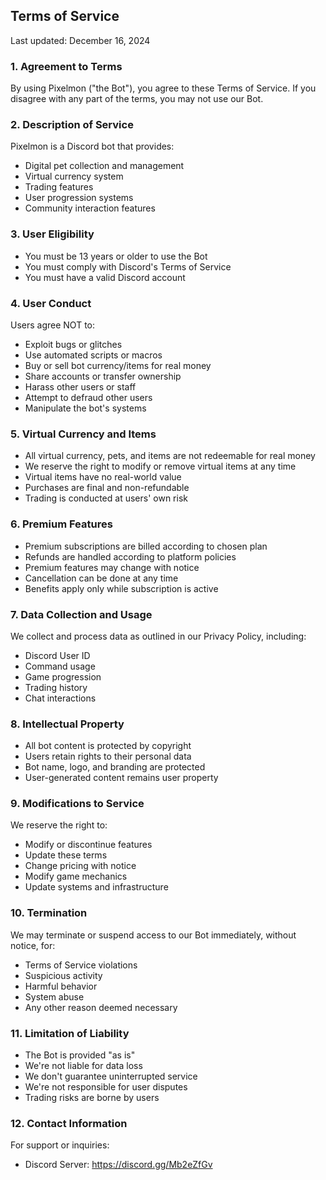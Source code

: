 ## Terms of Service

Last updated: December 16, 2024

### 1. Agreement to Terms

By using Pixelmon ("the Bot"), you agree to these Terms of Service. If you disagree with any part of the terms, you may not use our Bot.

### 2. Description of Service

Pixelmon is a Discord bot that provides:
- Digital pet collection and management
- Virtual currency system
- Trading features
- User progression systems
- Community interaction features

### 3. User Eligibility

- You must be 13 years or older to use the Bot
- You must comply with Discord's Terms of Service
- You must have a valid Discord account

### 4. User Conduct

Users agree NOT to:
- Exploit bugs or glitches
- Use automated scripts or macros
- Buy or sell bot currency/items for real money
- Share accounts or transfer ownership
- Harass other users or staff
- Attempt to defraud other users
- Manipulate the bot's systems

### 5. Virtual Currency and Items

- All virtual currency, pets, and items are not redeemable for real money
- We reserve the right to modify or remove virtual items at any time
- Virtual items have no real-world value
- Purchases are final and non-refundable
- Trading is conducted at users' own risk

### 6. Premium Features

- Premium subscriptions are billed according to chosen plan
- Refunds are handled according to platform policies
- Premium features may change with notice
- Cancellation can be done at any time
- Benefits apply only while subscription is active

### 7. Data Collection and Usage

We collect and process data as outlined in our Privacy Policy, including:
- Discord User ID
- Command usage
- Game progression
- Trading history
- Chat interactions

### 8. Intellectual Property

- All bot content is protected by copyright
- Users retain rights to their personal data
- Bot name, logo, and branding are protected
- User-generated content remains user property

### 9. Modifications to Service

We reserve the right to:
- Modify or discontinue features
- Update these terms
- Change pricing with notice
- Modify game mechanics
- Update systems and infrastructure

### 10. Termination

We may terminate or suspend access to our Bot immediately, without notice, for:
- Terms of Service violations
- Suspicious activity
- Harmful behavior
- System abuse
- Any other reason deemed necessary

### 11. Limitation of Liability

- The Bot is provided "as is"
- We're not liable for data loss
- We don't guarantee uninterrupted service
- We're not responsible for user disputes
- Trading risks are borne by users

### 12. Contact Information

For support or inquiries:
- Discord Server: https://discord.gg/Mb2eZfGv
